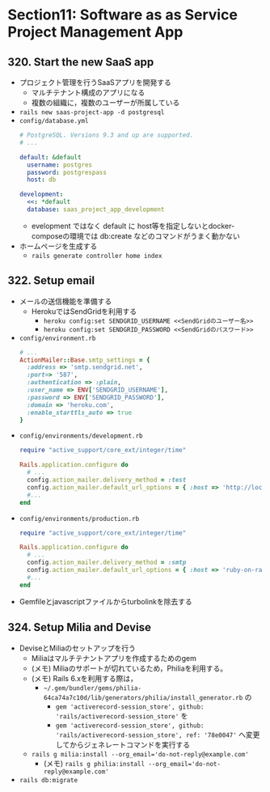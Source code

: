 # Section11: Software as as Service Project Management App

## 320. Start the new SaaS app

- プロジェクト管理を行うSaaSアプリを開発する
  - マルチテナント構成のアプリになる
  - 複数の組織に，複数のユーザーが所属している
- `rails new saas-project-app -d postgresql`
- `config/database.yml`
  ```yaml
  # PostgreSQL. Versions 9.3 and up are supported.
  # ...

  default: &default
    username: postgres
    password: postgrespass
    host: db
  
  development:
    <<: *default
    database: saas_project_app_development
  ```
    - evelopment ではなく default に host等を指定しないとdocker-composeの環境では db:create などのコマンドがうまく動かない
- ホームページを生成する
  - `rails generate controller home index`

## 322. Setup email

- メールの送信機能を準備する
  - HerokuではSendGridを利用する
    - `heroku config:set SENDGRID_USERNAME <<SendGridのユーザー名>>`
    - `heroku config:set SENDGRID_PASSWORD <<SendGridのパスワード>>`
- `config/environment.rb`
  ```ruby
  # ...
  ActionMailer::Base.smtp_settings = {
    :address => 'smtp.sendgrid.net',
    :port=> '587',
    :authentication => :plain,
    :user_name => ENV['SENDGRID_USERNAME'],
    :password => ENV['SENDGRID_PASSWORD'],
    :domain => 'heroku.com',
    :enable_starttls_auto => true
  }
  ```
- `config/environments/development.rb`
  ```ruby
  require "active_support/core_ext/integer/time"

  Rails.application.configure do
    # ...
    config.action_mailer.delivery_method = :test
    config.action_mailer.default_url_options = { :host => 'http://localhost:3000' }
    #...
  end
  ```
- `config/environments/production.rb`
  ```ruby
  require "active_support/core_ext/integer/time"

  Rails.application.configure do
    # ...
    config.action_mailer.delivery_method = :smtp
    config.action_mailer.default_url_options = { :host => 'ruby-on-rails-app.herokuapp.com', :protocol => 'https' }
    #...
  end 
  ```
- Gemfileとjavascriptファイルからturbolinkを除去する

## 324. Setup Milia and Devise

- DeviseとMiliaのセットアップを行う
  - Miliaはマルチテナントアプリを作成するためのgem
  - (メモ) Miliaのサポートが切れているため，Philiaを利用する。
  - (メモ) Rails 6.xを利用する際は，
    - `~/.gem/bundler/gems/philia-64ca74a7c10d/lib/generators/philia/install_generator.rb` の
      - `gem 'activerecord-session_store', github: 'rails/activerecord-session_store'` を
      - `gem 'activerecord-session_store', github: 'rails/activerecord-session_store', ref: '78e0047'` へ変更してからジェネレートコマンドを実行する
  - `rails g milia:install --org_email='do-not-reply@example.com'`
    - (メモ) `rails g philia:install --org_email='do-not-reply@example.com'`
- `rails db:migrate`
